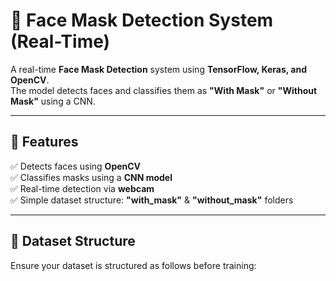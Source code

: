 # 🦠 Face Mask Detection System (Real-Time)

A real-time **Face Mask Detection** system using **TensorFlow, Keras, and OpenCV**.  
The model detects faces and classifies them as **"With Mask"** or **"Without Mask"** using a CNN.  

---

## 📌 Features
✅ Detects faces using **OpenCV**  
✅ Classifies masks using a **CNN model**  
✅ Real-time detection via **webcam**  
✅ Simple dataset structure: **"with_mask"** & **"without_mask"** folders  

---

## 📂 Dataset Structure
Ensure your dataset is structured as follows before training:

